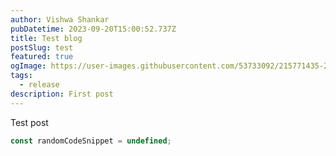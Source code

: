 ```yaml
---
author: Vishwa Shankar
pubDatetime: 2023-09-20T15:00:52.737Z
title: Test blog
postSlug: test
featured: true
ogImage: https://user-images.githubusercontent.com/53733092/215771435-25408246-2309-4f8b-a781-1f3d93bdf0ec.png
tags:
  - release
description: First post
---
```


Test post

```ts
const randomCodeSnippet = undefined;
```
